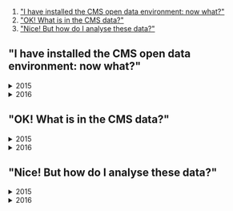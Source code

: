 1. ["I have installed the CMS open data environment: now what?"](#vm)
2. ["OK! What is in the CMS data?"](#data)
3. ["Nice! But how do I analyse these data?"](#nice)

## <a name="env">"I have installed the CMS open data environment: now what?"</a>

<details>
<summary> 2015 </summary>
<p>
To analyse CMS data collected in 2015, you need <b>version 7.6.7</b> of CMSSW, supported on <b>Scientific Linux 6</b>. If you are unfamiliar with Linux, take a look at <a href="https://twiki.cern.ch/twiki/bin/view/CMSPublic/WorkBookBasicLinux">this short introduction to Linux</a>. Once you have installed the <a href="/docs/cms-guide-docker>CMS open data container</a> or the <a href="/docs/cms-virtual-machine-2015">CMS-specific CERN Virtual Machine (VM)</a>, you need to open a terminal.
</p>
If you are using the VM, always use the "CMS shell" terminal available from the "CMS Shell" icon on the desktop for all CMSSW-specific commands, such as compilation and run. In VM, execute the following command in the terminal if you haven't done so before; it ensures that you have this version of CMSSW running:

```shell
$ cmsrel CMSSW_7_6_7
```
<p>
Note that if you get a warning message about the current OS not being slc6, you are using a wrong terminal ("Outer Shell") which is CERN CentOS 7 (cc7). Open a "CMS Shell" terminal as explained above and execute the cmsrel command there.
</p>
<p>
Both in CMS open data container and in the VM, make sure that you are always in the <b>CMSSW_7_6_7/src/</b> directory (and in the "CMS Shell" terminal in VM).
</p>
In VM, the CMS analysis environment needs to be properly setup by entering the following commands in the terminal (you must do so every time you boot the VM before you can proceed):

```shell
$ cd CMSSW_7_6_7/src/
$ cmsenv # do not execute this command if you are working in the container
```
<br>
</details>


<details>
<summary> 2016 </summary>
<p>
To analyse CMS data collected in 2016, you need <b>version 10.6.30</b> of CMSSW, supported on <b>Scientific Linux 7</b>. If you are unfamiliar with Linux, take a look at <a href="https://twiki.cern.ch/twiki/bin/view/CMSPublic/WorkBookBasicLinux">this short introduction to Linux</a>. Once you have installed the <a href="/docs/cms-guide-docker">CMS open data container</a> or the <a href="/docs/cms-virtual-machine-2015">CMS-specific CERN Virtual Machine (VM)</a>, you need to open a terminal. (MIGHT NEED TO UPDATE VM)
</p>
If you are using the VM, always use the "CMS shell" terminal available from the "CMS Shell" icon on the desktop for all CMSSW-specific commands, such as compilation and run. In VM, execute the following command in the terminal if you haven't done so before; it ensures that you have this version of CMSSW running:

```shell
$ cmsrel CMSSW_10_6_30
```
<p>
Note that if you get a warning message about the current OS not being slc7, you are using a wrong terminal ("Outer Shell") which is CERN CentOS 7 (cc7) (HOW TO EDIT THIS?). Open a "CMS Shell" terminal as explained above and execute the cmsrel command there.
</p>
<p>
Both in CMS open data container and in the VM, make sure that you are always in the <b>CMSSW_10_6_30/src/</b> directory (and in the "CMS Shell" terminal in VM).
</p>
<p>
In VM, the CMS analysis environment needs to be properly setup by entering the following commands in the terminal (you must do so every time you boot the VM before you can proceed):
</p>
```shell
$ cd CMSSW_10_6_30/src/
$ cmsenv # do not execute this command if you are working in the container
```
 
<br>
</details>


## <a name="data">"OK! What is in the CMS data?"</a>

<details>
<summary> 2015 </summary>
<p>
The primary data provided by CMS on the CERN Open Data Portal is in a format called <a href="/docs/cms-physics-objects-2015">Analysis Object Data</a> or AOD for short, and from 2015 onwards, in a slimmer format called MINIAOD. These AOD files are prepared by piecing raw data collected by various sub-detectors of CMS and contain all the information that is needed for analysis. The files cannot be opened and understood as simple data tables but require specific sofware in order to be read.
</p>
So, let's see what a MINIAOD file looks like.
<p>
Make sure that you are in the <b>CMSSW_7_6_7/src/</b> folder, and, in VM, you have executed the `cmsenv` command in your terminal to launch the CMS analysis environment.
</p>
You can select a file from a dataset (a listing is available for each dataset record) and print out it contents with:

```shell
$ edmDumpEventContent root://eospublic.cern.ch//eos/opendata/cms/Run2015D/DoubleEG/MINIAOD/08Jun2016-v1/10000/00387F48-342F-E611-AB5D-0CC47A4D76AC.root
```

The ouput is a list of different objects that the file contains, such as

```shell
Type                                  Module                      Label             Process
----------------------------------------------------------------------------------------------
edm::TriggerResults                   "TriggerResults"            ""                "HLT"
[...]
vector<pat::Electron>                 "slimmedElectrons"          ""                "RECO"
[...]
```
<p>
Documentation of these objects is available in <a href="https://twiki.cern.ch/twiki/bin/view/CMSPublic/WorkBookMiniAOD2015#High_level_physics_objects">the CMS WorkBook 2015 MiniAOD page</a>. The objects are implemented as C++ classes in the CMS software package CMSSW, and detailed reference documentation of all classes is available in <a href="https://cmsdoxygen.web.cern.ch/cmsdoxygen/CMSSW_7_6_7/doc/html/annotated.html">the class list of the CMSSW reference manual</a>. To see the properties of electrons, you would navigate to "pat" and find the entry for "Electron". The <a href="https://cmsdoxygen.web.cern.ch/cmsdoxygen/CMSSW_7_6_7/doc/html/d2/d1f/classpat_1_1Electron.html">pat::Electron Class Reference</a> lists all member functions through which the different properties of reconstructed electron can be accessed. Note that many of the basic propertied are "inherited" from the parent classes, and are listed separately under "Public Member Functions inherited from ... ".
</p>
These objects can be accessed in a software module which can be built with a helper script available in the CMS open data environment. If you are using the VM, this helper scripts does not work out of the box, so skip this part and go directly to <a href="#nice">the next section</a>. If you are using the CMS open data container, you can do the following:

```shell
$ mkdir Test
$ cd Test
$ mkedanlzr MiniAnalyzer
$ cd MiniAnalyzer
```
<p>
This will create several template files in the new MiniAnalyzer directory. For more information, have a look in <a href="https://cms-opendata-guide.web.cern.ch/cmssw/cmsswanalyzers/">the CMS open data guide</a>.
</p>

To access the physics object properties, add <code><use name="DataFormats/PatCandidates"/></code> in <code>plugins/BuildFile.xml</code>. Compile the code with:

```shell
$ scram b
```

To run over the example file, change the input file name <code>file:myfile.root</code> in <code>python/ConfFile_cfg.py</code> to <code>root://eospublic.cern.ch//eos/opendata/cms/Run2015D/DoubleEG/MINIAOD/08Jun2016-v1/10000/00387F48-342F-E611-AB5D-0CC47A4D76AC.root</code>. Change the number of events from <code>-1</code> (runs over all events in the file) to <code>10</code> for testing. You can run this "empty" analyzer to see that the data are accessed properly:

```shell
$ cmsRun python/ConfFile_cfg.py
09-Dec-2021 12:00:35 CET  Initiating request to open file root://eospublic.cern.ch//eos/opendata/cms/Run2015D/DoubleEG/MINIAOD/08Jun2016-v1/10000/00387F48-342F-E611-AB5D-0CC47A4D76AC.root
211209 12:00:35 722 secgsi_InitProxy: cannot access private key file: /home/cmsusr/.globus/userkey.pem
%MSG-w XrdAdaptor:  file_open 09-Dec-2021 12:00:37 CET pre-events
Data is served from cern.ch instead of original site eospublic
%MSG
09-Dec-2021 12:00:38 CET  Successfully opened file root://eospublic.cern.ch//eos/opendata/cms/Run2015D/DoubleEG/MINIAOD/08Jun2016-v1/10000/00387F48-342F-E611-AB5D-0CC47A4D76AC.root
Begin processing the 1st record. Run 258434, Event 269235992, LumiSection 165 at 09-Dec-2021 12:01:10.140 CET
Begin processing the 2nd record. Run 258434, Event 269040066, LumiSection 165 at 09-Dec-2021 12:01:10.141 CET
Begin processing the 3rd record. Run 258434, Event 269567329, LumiSection 165 at 09-Dec-2021 12:01:10.142 CET
Begin processing the 4th record. Run 258434, Event 268674092, LumiSection 165 at 09-Dec-2021 12:01:10.143 CET
Begin processing the 5th record. Run 258434, Event 269416541, LumiSection 165 at 09-Dec-2021 12:01:10.143 CET
Begin processing the 6th record. Run 258434, Event 269251857, LumiSection 165 at 09-Dec-2021 12:01:10.143 CET
Begin processing the 7th record. Run 258434, Event 268739237, LumiSection 165 at 09-Dec-2021 12:01:10.144 CET
Begin processing the 8th record. Run 258434, Event 269456225, LumiSection 165 at 09-Dec-2021 12:01:10.144 CET
Begin processing the 9th record. Run 258434, Event 269845067, LumiSection 165 at 09-Dec-2021 12:01:10.144 CET
Begin processing the 10th record. Run 258434, Event 268437313, LumiSection 165 at 09-Dec-2021 12:01:10.145 CET
09-Dec-2021 12:01:10 CET  Closed file root://eospublic.cern.ch//eos/opendata/cms/Run2015D/DoubleEG/MINIAOD/08Jun2016-v1/10000/00387F48-342F-E611-AB5D-0CC47A4D76AC.root

=============================================

MessageLogger Summary

 type     category        sev    module        subroutine        count    total
 ---- -------------------- -- ---------------- ----------------  -----    -----
    1 XrdAdaptor           -w file_open                              1        1
    2 fileAction           -s file_close                             1        1
    3 fileAction           -s file_open                              2        2

 type    category    Examples: run/evt        run/evt          run/evt
 ---- -------------------- ---------------- ---------------- ----------------
    1 XrdAdaptor           pre-events
    2 fileAction           PostEndRun
    3 fileAction           pre-events       pre-events

Severity    # Occurrences   Total Occurrences
--------    -------------   -----------------
Warning                 1                   1
System                  3                   3
```

To access the physics object information in the code, for example that of electrons, add the following lines in <code>plugins/MiniAnalyzer.cc</code> (the lines before and after of the line to be added are also shown):

```shell
[...]
#include "FWCore/ParameterSet/interface/ParameterSet.h"
#include "DataFormats/PatCandidates/interface/Electron.h" // add this line
//
[...]
      // ----------member data ---------------------------
      edm::EDGetTokenT<pat::ElectronCollection> electronToken_; // add this line
};
[...]
MiniAnalyzer::MiniAnalyzer(const edm::ParameterSet& iConfig): // add the colon to the end of this line
    electronToken_(consumes<pat::ElectronCollection>(iConfig.getParameter<edm::InputTag>("electrons"))) // add this line
{
[...]
using namespace edm;
   edm::Handle<pat::ElectronCollection> electrons; // add from this line
    iEvent.getByToken(electronToken_, electrons);
    for (const pat::Electron &el : *electrons) {
        if (el.pt() < 5) continue;
        printf("electron with pt %4.1f, eta %+5.3f, cluster eta %+5.3f, pass conversion veto %d\n",
                    el.pt(), el.eta(), el.superCluster()->eta(), el.passConversionVeto());
    }                                              // to this line

#ifdef THIS_IS_AN_EVENT_EXAMPLE
[...]
```

Replace the <code>process.demo</code> definition in <code>python/ConfFile_cfg.py</code> with the following:

```shell
process.demo = cms.EDAnalyzer("MiniAnalyzer",
    electrons = cms.InputTag("slimmedElectrons")
)
```
Compile and run again with:

```shell
$ scram b
$ cmsRun python/ConfFile_cfg.py
```

and the output gives information on the electrons in these events:

```shell
Begin processing the 1st record. Run 258434, Event 269235992, LumiSection 165 at 09-Dec-2021 12:11:17.653 CET
electron with pt 94.4, eta -1.959, cluster eta -1.969, pass conversion veto 1
Begin processing the 2nd record. Run 258434, Event 269040066, LumiSection 165 at 09-Dec-2021 12:11:17.748 CET
electron with pt 19.3, eta -0.215, cluster eta -0.236, pass conversion veto 1
electron with pt 18.1, eta -2.271, cluster eta -2.296, pass conversion veto 1
Begin processing the 3rd record. Run 258434, Event 269567329, LumiSection 165 at 09-Dec-2021 12:11:17.749 CET
electron with pt 47.2, eta +0.530, cluster eta +0.548, pass conversion veto 1
electron with pt 42.6, eta +0.362, cluster eta +0.377, pass conversion veto 1
Begin processing the 4th record. Run 258434, Event 268674092, LumiSection 165 at 09-Dec-2021 12:11:17.750 CET
electron with pt 23.3, eta +2.008, cluster eta +2.045, pass conversion veto 0
Begin processing the 5th record. Run 258434, Event 269416541, LumiSection 165 at 09-Dec-2021 12:11:17.751 CET
electron with pt 17.7, eta +2.101, cluster eta +2.081, pass conversion veto 1
Begin processing the 6th record. Run 258434, Event 269251857, LumiSection 165 at 09-Dec-2021 12:11:17.751 CET
Begin processing the 7th record. Run 258434, Event 268739237, LumiSection 165 at 09-Dec-2021 12:11:17.751 CET
Begin processing the 8th record. Run 258434, Event 269456225, LumiSection 165 at 09-Dec-2021 12:11:17.752 CET
electron with pt 23.2, eta +0.491, cluster eta +0.483, pass conversion veto 1
Begin processing the 9th record. Run 258434, Event 269845067, LumiSection 165 at 09-Dec-2021 12:11:17.752 CET
electron with pt 23.0, eta -2.378, cluster eta -2.395, pass conversion veto 1
Begin processing the 10th record. Run 258434, Event 268437313, LumiSection 165 at 09-Dec-2021 12:11:17.752 CET
```

<br>
</details>


<details>
<summary> 2016 </summary>
<p>
The primary data provided by CMS on the CERN Open Data Portal is in a format called <a href="/docs/cms-physics-objects-2016">Analysis Object Data</a> or AOD for short, and from 2016 onwards, in a slimmer format called MINIAOD. These AOD files are prepared by piecing raw data collected by various sub-detectors of CMS and contain all the information that is needed for analysis. The files cannot be opened and understood as simple data tables but require specific sofware in order to be read.
</p>
<p>
So, let's see what a MINIAOD file looks like.
</p>
<p>
Make sure that you are in the <b>CMSSW_10_6_30/src/</b> folder, and, in VM, you have executed the <code>cmsenv</code> command in your terminal to launch the CMS analysis environment.
</p>
<p>
You can select a file from a dataset (a listing is available for each dataset record) and print out it contents with:
</p>

```shell
$ edmDumpEventContent root://eospublic.cern.ch//eos/opendata/cms/Run2016G/SingleElectron/MINIAOD/UL2016_MiniAODv2-v2/120000/FF99404A-8F07-444E-B931-7B2AE327070B.root
```

The ouput is a list of different objects that the file contains, such as

```shell
Type                                  Module                      Label             Process
----------------------------------------------------------------------------------------------
edm::TriggerResults                   "TriggerResults"            ""                "HLT"
[...]
vector<pat::Electron>                 "slimmedElectrons"          ""                "RECO"
[...]
```

Documentation of these objects is available in <a href="https://twiki.cern.ch/twiki/bin/view/CMSPublic/WorkBookMiniAOD2016#High_level_physics_objects">the CMS WorkBook 2016 MiniAOD page</a>. The objects are implemented as C++ classes in the CMS software package CMSSW, and detailed reference documentation of all classes is available in <a href="https://cmsdoxygen.web.cern.ch/cmsdoxygen/CMSSW_10_6_30/doc/html/annotated.html">the class list of the CMSSW reference manual</a>. To see the properties of electrons, you would navigate to "pat" and find the entry for "Electron". The <a href="https://cmsdoxygen.web.cern.ch/cmsdoxygen/CMSSW_10_6_30/doc/html/d2/d1f/classpat_1_1Electron.html">pat::Electron Class Reference</a> lists all member functions through which the different properties of reconstructed electron can be accessed. Note that many of the basic propertied are "inherited" from the parent classes, and are listed separately under "Public Member Functions inherited from ... ".

These objects can be accessed in a software module which can be built with a helper script available in the CMS open data environment. If you are using the VM, this helper scripts does not work out of the box, so skip this part and go directly to <a href="#nice">the next section</a>. If you are using the CMS open data container, you can do the following:

```shell
$ mkdir Test
$ cd Test
$ mkedanlzr MiniAnalyzer
$ cd MiniAnalyzer
```

This will create several template files in the new MiniAnalyzer directory. For more information, have a look in <a href="https://cms-opendata-guide.web.cern.ch/cmssw/cmsswanalyzers/">the CMS open data guide</a>.

To access the physics object properties, add <code><use name="DataFormats/PatCandidates"/></code> in <code>plugins/BuildFile.xml</code>. Compile the code with:

```shell
$ scram b
```

To run over the example file, change the input file name <code>file:myfile.root</code> in <code>python/ConfFile_cfg.py</code> to <code>root://eospublic.cern.ch//eos/opendata/cms/Run2015D/DoubleEG/MINIAOD/08Jun2016-v1/10000/00387F48-342F-E611-AB5D-0CC47A4D76AC.root</code> (UPDATE FILE PATH). Change the number of events from <code>-1</code> (runs over all events in the file) to <code>10</code> for testing. You can run this "empty" analyzer to see that the data are accessed properly:

(PASTE NEW OUTPUTS)
```shell
$ cmsRun python/ConfFile_cfg.py
09-Dec-2021 12:00:35 CET  Initiating request to open file root://eospublic.cern.ch//eos/opendata/cms/Run2015D/DoubleEG/MINIAOD/08Jun2016-v1/10000/00387F48-342F-E611-AB5D-0CC47A4D76AC.root
211209 12:00:35 722 secgsi_InitProxy: cannot access private key file: /home/cmsusr/.globus/userkey.pem
%MSG-w XrdAdaptor:  file_open 09-Dec-2021 12:00:37 CET pre-events
Data is served from cern.ch instead of original site eospublic
%MSG
09-Dec-2021 12:00:38 CET  Successfully opened file root://eospublic.cern.ch//eos/opendata/cms/Run2015D/DoubleEG/MINIAOD/08Jun2016-v1/10000/00387F48-342F-E611-AB5D-0CC47A4D76AC.root
Begin processing the 1st record. Run 258434, Event 269235992, LumiSection 165 at 09-Dec-2021 12:01:10.140 CET
Begin processing the 2nd record. Run 258434, Event 269040066, LumiSection 165 at 09-Dec-2021 12:01:10.141 CET
Begin processing the 3rd record. Run 258434, Event 269567329, LumiSection 165 at 09-Dec-2021 12:01:10.142 CET
Begin processing the 4th record. Run 258434, Event 268674092, LumiSection 165 at 09-Dec-2021 12:01:10.143 CET
Begin processing the 5th record. Run 258434, Event 269416541, LumiSection 165 at 09-Dec-2021 12:01:10.143 CET
Begin processing the 6th record. Run 258434, Event 269251857, LumiSection 165 at 09-Dec-2021 12:01:10.143 CET
Begin processing the 7th record. Run 258434, Event 268739237, LumiSection 165 at 09-Dec-2021 12:01:10.144 CET
Begin processing the 8th record. Run 258434, Event 269456225, LumiSection 165 at 09-Dec-2021 12:01:10.144 CET
Begin processing the 9th record. Run 258434, Event 269845067, LumiSection 165 at 09-Dec-2021 12:01:10.144 CET
Begin processing the 10th record. Run 258434, Event 268437313, LumiSection 165 at 09-Dec-2021 12:01:10.145 CET
09-Dec-2021 12:01:10 CET  Closed file root://eospublic.cern.ch//eos/opendata/cms/Run2015D/DoubleEG/MINIAOD/08Jun2016-v1/10000/00387F48-342F-E611-AB5D-0CC47A4D76AC.root

=============================================

MessageLogger Summary

 type     category        sev    module        subroutine        count    total
 ---- -------------------- -- ---------------- ----------------  -----    -----
    1 XrdAdaptor           -w file_open                              1        1
    2 fileAction           -s file_close                             1        1
    3 fileAction           -s file_open                              2        2

 type    category    Examples: run/evt        run/evt          run/evt
 ---- -------------------- ---------------- ---------------- ----------------
    1 XrdAdaptor           pre-events
    2 fileAction           PostEndRun
    3 fileAction           pre-events       pre-events

Severity    # Occurrences   Total Occurrences
--------    -------------   -----------------
Warning                 1                   1
System                  3                   3
```

To access the physics object information in the code, for example that of electrons, add the following lines in <code>plugins/MiniAnalyzer.cc</code> (the lines before and after of the line to be added are also shown):

```shell
[...]
#include "FWCore/ParameterSet/interface/ParameterSet.h"
#include "DataFormats/PatCandidates/interface/Electron.h" // add this line
//
[...]
      // ----------member data ---------------------------
      edm::EDGetTokenT<pat::ElectronCollection> electronToken_; // add this line
};
[...]
MiniAnalyzer::MiniAnalyzer(const edm::ParameterSet& iConfig): // add the colon to the end of this line
    electronToken_(consumes<pat::ElectronCollection>(iConfig.getParameter<edm::InputTag>("electrons"))) // add this line
{
[...]
using namespace edm;
   edm::Handle<pat::ElectronCollection> electrons; // add from this line
    iEvent.getByToken(electronToken_, electrons);
    for (const pat::Electron &el : *electrons) {
        if (el.pt() < 5) continue;
        printf("electron with pt %4.1f, eta %+5.3f, cluster eta %+5.3f, pass conversion veto %d\n",
                    el.pt(), el.eta(), el.superCluster()->eta(), el.passConversionVeto());
    }                                              // to this line

#ifdef THIS_IS_AN_EVENT_EXAMPLE
[...]
```

Replace the <code>process.demo</code> definition in <code>python/ConfFile_cfg.py</code> with the following:

```shell
process.demo = cms.EDAnalyzer("MiniAnalyzer",
    electrons = cms.InputTag("slimmedElectrons")
)
```
Compile and run again with:

```shell
$ scram b
$ cmsRun python/ConfFile_cfg.py
```

and the output gives information on the electrons in these events:

(PASTE NEW OUTPUTS)

```shell
Begin processing the 1st record. Run 258434, Event 269235992, LumiSection 165 at 09-Dec-2021 12:11:17.653 CET
electron with pt 94.4, eta -1.959, cluster eta -1.969, pass conversion veto 1
Begin processing the 2nd record. Run 258434, Event 269040066, LumiSection 165 at 09-Dec-2021 12:11:17.748 CET
electron with pt 19.3, eta -0.215, cluster eta -0.236, pass conversion veto 1
electron with pt 18.1, eta -2.271, cluster eta -2.296, pass conversion veto 1
Begin processing the 3rd record. Run 258434, Event 269567329, LumiSection 165 at 09-Dec-2021 12:11:17.749 CET
electron with pt 47.2, eta +0.530, cluster eta +0.548, pass conversion veto 1
electron with pt 42.6, eta +0.362, cluster eta +0.377, pass conversion veto 1
Begin processing the 4th record. Run 258434, Event 268674092, LumiSection 165 at 09-Dec-2021 12:11:17.750 CET
electron with pt 23.3, eta +2.008, cluster eta +2.045, pass conversion veto 0
Begin processing the 5th record. Run 258434, Event 269416541, LumiSection 165 at 09-Dec-2021 12:11:17.751 CET
electron with pt 17.7, eta +2.101, cluster eta +2.081, pass conversion veto 1
Begin processing the 6th record. Run 258434, Event 269251857, LumiSection 165 at 09-Dec-2021 12:11:17.751 CET
Begin processing the 7th record. Run 258434, Event 268739237, LumiSection 165 at 09-Dec-2021 12:11:17.751 CET
Begin processing the 8th record. Run 258434, Event 269456225, LumiSection 165 at 09-Dec-2021 12:11:17.752 CET
electron with pt 23.2, eta +0.491, cluster eta +0.483, pass conversion veto 1
Begin processing the 9th record. Run 258434, Event 269845067, LumiSection 165 at 09-Dec-2021 12:11:17.752 CET
electron with pt 23.0, eta -2.378, cluster eta -2.395, pass conversion veto 1
Begin processing the 10th record. Run 258434, Event 268437313, LumiSection 165 at 09-Dec-2021 12:11:17.752 CET
```

<br>
</details>


## <a name="nice">"Nice! But how do I analyse these data?"</a>

<details>
<summary> 2015 </summary>
<p>
We start off with a quick introduction to <b><a href="http://root.cern.ch">ROOT</a></b>. ROOT is the framework used by several particle-physics experiments to work with the collected data. For a quick start on how to write the most common objects and their properties in a root file, use "Physics Object Extractor Tool (POET)" available in <a href="https://github.com/cms-opendata-analyses/PhysObjectExtractorTool/tree/2015MiniAOD">this repository</a>. You can use ROOT to inspect reconstructed particles and the distributions of their properties.
</p>
<p>
Start by getting the code and compiling it. Make sure that you are back in the the <b>CMSSW_7_6_7/src/</b> folder. If you are using the VM, do the next two commands in the "Outer shell" terminal. In the container, keep using the normal container shell.
</p>

 ```shell
$ cd ~/CMSSW_7_6_7/src
$ git clone https://github.com/cms-opendata-analyses/PhysObjectExtractorTool.git
```

If you are using the VM, change now back to the "CMS shell" terminal. Get the 2015 MiniAOD "branch" of the repository and compile the code with:

```
$ cd ~/CMSSW_7_6_7/src
$ cd PhysObjectExtractorTool
$ git checkout 2015MiniAOD
$ scram b
```

Then produce a root file with selected objects by executing:

```shell
$ cd PhysObjectExtractor
$ cmsRun python/poet_cfg.py
```

The configuration file sets it to run over 1000 events in a simulated dataset.

If you are using the CMS open data container with the VNC application installed (see the <a href="/docs/cms-guide-docker">container guide page</a>), open the graphical user interface in the container by typing

```shell
$ start_vnc
```

and then start the graphics window on your browser with the link provided and using the password <code>cms.cern</code>.

You can now open the POET output file in ROOT:

```shell
$ root myoutput.root
```

You will see the ROOT logo appear on screen. You can now open the ROOT GUI by entering:

```shell
TBrowser t
```

and you will see the ROOT browser window:<br>

<img src="/static/docs/cms-getting-started-miniaod-2015-2016/getting_started_with_cms_2015_data_1.png" width="70%"><br>
<p>
Now, let us take a closer look at some collections of physics objects.
</p>
<p>
On the left window of ROOT, double-click on the file name (<code>myoutput.root</code>). You should see a list of names, each corresponding to a collection of reconstructed data.
</p>
Let us take a peek, for example, at the electrons, which are found in <code>myelectrons</code>. Look in there by double-clicking on that line and then double-clicking on <code>Events</code>. Here, you can have a look at various properties of this collection, such as the transverse momentum of the electrons: <code>electron_pt</code>. Double-click on it to draw the distribution.<br>

<img src="/static/docs/cms-getting-started-miniaod-2015-2016/getting_started_with_cms_2015_data_2.png" width="70%"><br>

<p>
You can exit the ROOT browser through the GUI by clicking on <code>Browser</code> on the menu and then clicking on <code>Quit Root</code> or by entering <code>.q</code> in the terminal.
</p>
<p>
<b>NOTE</b>: To analyse the full event content, the analysis job may need access to the "condition data", such as event selection information. You can see how connections to the condition database are established in <a href="/docs/cms-guide-for-condition-database">the guide to the CMS condition database</a> and in <a href="https://cms-opendata-guide.web.cern.ch/">the CMS Open data guide</a>. For simpler analyses, in which only physics objects needing no further data are used, you do not need to connect to the condition database.
</p>
Note also that in your analysis of collision data, you would need to filter only the validated events by downloading <a href="/record/14210">the validated data definition file</a> and adding these lines the job configuration:

```python
import FWCore.ParameterSet.Config as cms
import FWCore.PythonUtilities.LumiList as LumiList
myLumis = LumiList.LumiList(filename='Cert_13TeV_16Dec2015ReReco_Collisions15_25ns_JSON_v2.txt').getCMSSWString().split(',')
```

Add the following statements after the <code>process.source</code> input file definition:

```python
process.source.lumisToProcess = cms.untracked.VLuminosityBlockRange()
process.source.lumisToProcess.extend(myLumis)
```
<p>
This selection must always be applied to any analysis on CMS open data, and to do so you must have the validation file downloaded to your local area.
</p>
<p>
That's it! Hope you enjoyed this exercise. Feel free to play around with the rest of the data and write your own analyzers and analysis code. Learn more in <a href="https://cms-opendata-guide.web.cern.ch/">the CMS Open data guide</a>.
</p>

<br>
</details>

<details>
<summary> 2016 </summary>
<p>
POET is not available for the 2016 MiniAOD data. It is more recommended to work with the NanoAOD format of the 2016 data, which is going to be released soon. NanoAOD data is derived from MiniAOD. Instead of holding C++ classes, it holds tuples that can be directly read or analyzed using ROOT or other ROOT-compatible software. If you would like to analyze the 2016 data in the MiniAOD format, you may refer to the section on EDAnalyzer. You may use it to filter validated runs and apply selection cuts. POET is just a collection of these EDAnalyzers.
</p>
<br>

